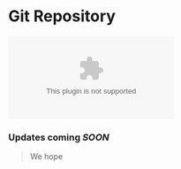 # Git Repository
![Image of the Tumblebeasts](http://s3.amazonaws.com/theoatmeal-img/comics/state_web_summer/oatmeal_tumbeasts.zip)
### Updates coming *SOON*
> We hope
